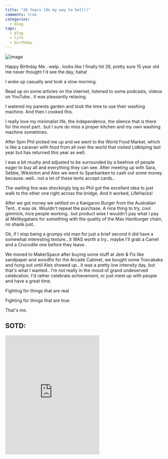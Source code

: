 ```yaml
---
title: "26 Years (On my way to hell!)"
comments: true
categories:
  - blog
tags:
  - blog
  - life
  - birthday
---
```


![image](https://github.com/dotMavriQ/dotmavriq.github.io/blob/master/assets/Camera/180614_makertosca.jpg?raw=true)

Happy Birthday Me.. welp.. looks like I finally hit 26,
pretty sure 15 year old me never thought I'd see the day, haha!

I woke up casually and took a slow morning. 

Read up on some articles on the internet, listened to some podcasts, videos on YouTube.. it was pleasantly relaxing. 

I watered my parents garden and took the time to use their washing machine. 
And then I cooked this. 

I really love my minimalist life, the independence, the silence that is there for the most part.. but I sure do miss a proper kitchen and my own washing machine sometimes. 

After 5pm Phil picked me up and we went to the World Food Market, which is like a caravan with food from all over the world that visited Lidköping last year but has returned this year as well. 

I was a bit mushy and adjusted to be surrounded by a beehive of people eager to buy all and everything they can see. After meeting up with Sara, Sebbe, Wikström and Alex we went to Sparbanken to cash out some money because..well.. not a lot of these tents accept cards.. 

The waiting line was shockingly big so Phil got the excellent idea to just walk to the other one right across the bridge. And it worked, LifeHacks! 

After we got money we settled on a Kangaroo Burger from the Australian Tent.. it was ok. Wouldn't repeat the purchase. A nice thing to try, cool gimmick, nice people working.. but product wise I wouldn't pay what I pay at Mellbygatans for something with the quality of the Max Hamburger chain, no shade just..  

Ok, if I stop being a grumpy old man for just a brief second it did have a somewhat interesting texture.. it WAS worth a try.. maybe I'll grab a Camel and a Crocodile one before they leave.. 

We moved to MakerSpace after buying some stuff at Jem & Fix like sandpaper and woodfix for the Arcade Cabinet, we bought some Toscakaka and hung out until Alex showed up.. it was a pretty low intensity day, but that's what I wanted.. I'm not really in the mood of grand undeserved celebration. I'd rather celebrate achievement, or just meet up with people and have a great time. 

Fighting for things that are real

Fighting for things that are true

That's me. 

## SOTD:
<iframe src="https://open.spotify.com/embed?uri=spotify:track:7G7goP3778xJ9AtdmlhSNx" width="300" height="380" frameborder="0" allowtransparency="true" allow="encrypted-media"></iframe>
